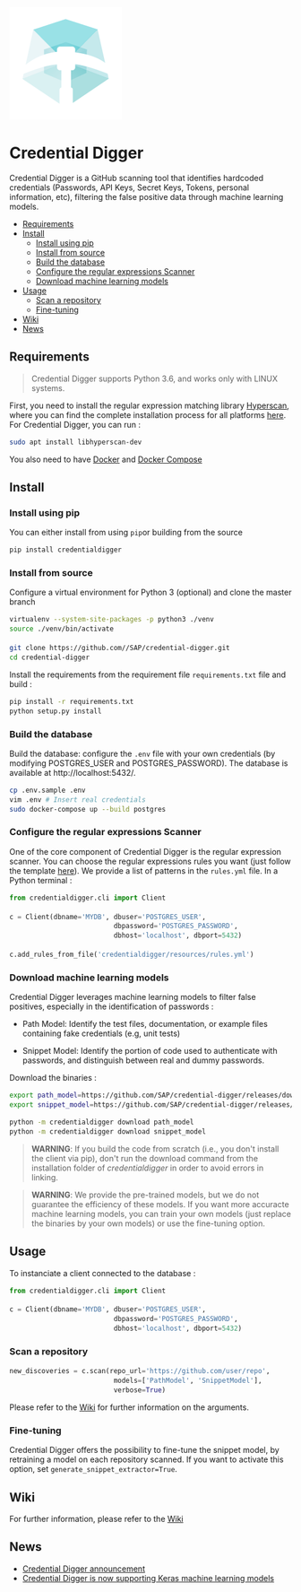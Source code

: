 ![Logo](github_assets/Logo-CD-Mint_48.png)

# Credential Digger

Credential Digger is a GitHub scanning tool that identifies hardcoded credentials (Passwords, API Keys, Secret Keys, Tokens, personal information, etc), filtering the false positive data through machine learning models.

-  [Requirements](#requirements)
-  [Install](#install)
	-  [Install using pip](#install-using-pip)
	-  [Install from source](#install-from-source)
	-  [Build the database](#build-the-database)
	-  [Configure the regular expressions Scanner](#configure-the-regular-expressions-scanner)
	-  [Download machine learning models](#download-machine-learning-models)
-  [Usage](#usage)
	-  [Scan a repository](#scan-a-repository)
	-  [Fine-tuning](#fine-tuning)
-  [Wiki](#wiki)
-  [News](#news)


## Requirements

> Credential Digger supports Python 3.6, and works only with LINUX systems.

First, you need to install the regular expression matching library [Hyperscan](https://github.com/intel/hyperscan), where you can find the complete installation process for all platforms [here](http://intel.github.io/hyperscan/dev-reference/getting_started.html). For Credential Digger, you can run :

```bash
sudo apt install libhyperscan-dev
```

You also need to have [Docker](https://docs.docker.com/engine/install/) and [Docker Compose](https://docs.docker.com/compose/install/)

  

## Install

### Install using pip

You can either install from using `pip`or building from the source

```bash
pip install credentialdigger
```

### Install from source

Configure a virtual environment for Python 3 (optional) and clone the master branch

```bash
virtualenv --system-site-packages -p python3 ./venv
source ./venv/bin/activate

git clone https://github.com//SAP/credential-digger.git
cd credential-digger
```
Install the requirements from the requirement file `requirements.txt` file and build :

```bash
pip install -r requirements.txt
python setup.py install
```

### Build the database

Build the database: configure the `.env` file with your own credentials (by modifying POSTGRES_USER and POSTGRES_PASSWORD). The database is available at http://localhost:5432/.

  
```bash
cp .env.sample .env
vim .env # Insert real credentials
sudo docker-compose up --build postgres
```
  
### Configure the regular expressions Scanner

One of the core component of Credential Digger is the regular expression scanner. You can choose the regular expressions rules you want (just follow the template [here](https://github.com/SAP/credential-digger/blob/master/resources/rules.yml)). We provide a list of patterns in the `rules.yml` file. In a Python terminal :

  

```python
from credentialdigger.cli import Client

c = Client(dbname='MYDB', dbuser='POSTGRES_USER',
                          dbpassword='POSTGRES_PASSWORD',
                          dbhost='localhost', dbport=5432)

c.add_rules_from_file('credentialdigger/resources/rules.yml')
```

### Download machine learning models

Credential Digger leverages machine learning models to filter false positives, especially in the identification of passwords :

- Path Model: Identify the test files, documentation, or example files containing fake credentials (e.g, unit tests)

- Snippet Model: Identify the portion of code used to authenticate with passwords, and distinguish between real and dummy passwords.

  

Download the binaries :

```bash
export path_model=https://github.com/SAP/credential-digger/releases/download/PM-v1.0.1/path_model-1.0.1.tar.gz
export snippet_model=https://github.com/SAP/credential-digger/releases/download/SM-v1.0.0/snippet_model-1.0.0.tar.gz
```

```bash
python -m credentialdigger download path_model
python -m credentialdigger download snippet_model
```
>  **WARNING**: If you build the code from scratch (i.e., you don't install the client via
pip), don't run the download command from the installation folder of
_credentialdigger_ in order to avoid errors in linking.
  
>  **WARNING**: We provide the pre-trained models, but we do not guarantee the efficiency of these models. If you want more accuracte machine learning models, you can train your own models (just replace the binaries by your own models) or use the fine-tuning option.

  
## Usage

To instanciate a client connected to the database :
```python
from credentialdigger.cli import Client

c = Client(dbname='MYDB', dbuser='POSTGRES_USER',
                          dbpassword='POSTGRES_PASSWORD',
                          dbhost='localhost', dbport=5432)

```
### Scan a repository

```python
new_discoveries = c.scan(repo_url='https://github.com/user/repo',
                          models=['PathModel', 'SnippetModel'],
                          verbose=True)

```

Please refer to the [Wiki](https://github.com/SAP/credential-digger/wiki) for further information on the arguments.

  
### Fine-tuning

Credential Digger offers the possibility to fine-tune the snippet model, by retraining a model on each repository scanned. If you want to activate this option, set `generate_snippet_extractor=True`.

## Wiki

For further information, please refer to the [Wiki](https://github.com/SAP/credential-digger/wiki)

## News

-  [Credential Digger announcement](https://blogs.sap.com/2020/06/23/credential-digger-using-machine-learning-to-identify-hardcoded-credentials-in-github)
-  [Credential Digger is now supporting Keras machine learning models](https://github.com/SAP/credential-digger/tree/keras_models)